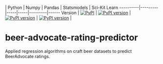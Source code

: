   | Python  | Numpy | Pandas | Statsmodels | Sci-Kit Learn
----------|---------|-----|-----|---------|------
Version   | [![PyPI](https://img.shields.io/badge/python-3.5-blue.svg)]() | [![PyPI version](https://badge.fury.io/py/numpy.svg)](https://badge.fury.io/py/numpy) | [![PyPI version](https://badge.fury.io/py/pandas.svg)](https://badge.fury.io/py/pandas) | [![PyPI version](https://badge.fury.io/py/statsmodels.svg)](https://badge.fury.io/py/statsmodels) | 

# beer-advocate-rating-predictor
Applied regression algorithms on craft beer datasets to predict BeerAdvocate ratings.
